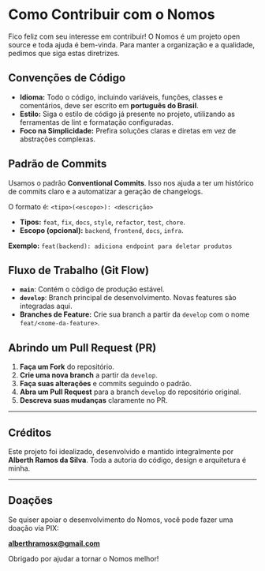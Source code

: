 # Como Contribuir com o Nomos

Fico feliz com seu interesse em contribuir! O Nomos é um projeto open source e toda ajuda é bem-vinda. Para manter a organização e a qualidade, pedimos que siga estas diretrizes.

## Convenções de Código

* **Idioma:** Todo o código, incluindo variáveis, funções, classes e comentários, deve ser escrito em **português do Brasil**.  
* **Estilo:** Siga o estilo de código já presente no projeto, utilizando as ferramentas de lint e formatação configuradas.  
* **Foco na Simplicidade:** Prefira soluções claras e diretas em vez de abstrações complexas.

## Padrão de Commits

Usamos o padrão **Conventional Commits**. Isso nos ajuda a ter um histórico de commits claro e a automatizar a geração de changelogs.

O formato é: `<tipo>(<escopo>): <descrição>`

* **Tipos:** `feat`, `fix`, `docs`, `style`, `refactor`, `test`, `chore`.  
* **Escopo (opcional):** `backend`, `frontend`, `docs`, `infra`.

**Exemplo:** `feat(backend): adiciona endpoint para deletar produtos`

## Fluxo de Trabalho (Git Flow)

* **`main`**: Contém o código de produção estável.  
* **`develop`**: Branch principal de desenvolvimento. Novas features são integradas aqui.  
* **Branches de Feature:** Crie sua branch a partir da `develop` com o nome `feat/<nome-da-feature>`.

## Abrindo um Pull Request (PR)

1. **Faça um Fork** do repositório.  
2. **Crie uma nova branch** a partir da `develop`.  
3. **Faça suas alterações** e commits seguindo o padrão.  
4. **Abra um Pull Request** para a branch `develop` do repositório original.  
5. **Descreva suas mudanças** claramente no PR.

---

## Créditos

Este projeto foi idealizado, desenvolvido e mantido integralmente por **Alberth Ramos da Silva**. Toda a autoria do código, design e arquitetura é minha.

---

## Doações

Se quiser apoiar o desenvolvimento do Nomos, você pode fazer uma doação via PIX:  

**alberthramosx@gmail.com**

Obrigado por ajudar a tornar o Nomos melhor!